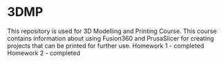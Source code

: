 # 3DMP
This repository is used for 3D Modelling and Printing Course. This course contains information about using Fusion360 and PrusaSlicer for creating projects that can be printed for further use. 
Homework 1 - completed
Homework 2 - completed
